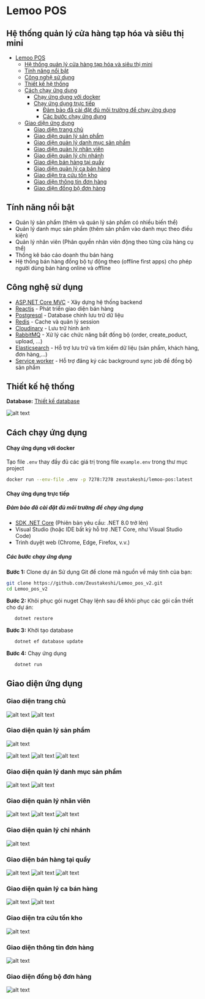 ﻿# Lemoo POS

## Hệ thống quản lý cửa hàng tạp hóa và siêu thị mini

- [Lemoo POS](#lemoo-pos)
  - [Hệ thống quản lý cửa hàng tạp hóa và siêu thị mini](#hệ-thống-quản-lý-cửa-hàng-tạp-hóa-và-siêu-thị-mini)
  - [Tính năng nổi bật](#tính-năng-nổi-bật)
  - [Công nghệ sử dụng](#công-nghệ-sử-dụng)
  - [Thiết kế hệ thống](#thiết-kế-hệ-thống)
  - [Cách chạy ứng dụng](#cách-chạy-ứng-dụng)
      - [Chạy ứng dụng với docker](#chạy-ứng-dụng-với-docker)
      - [Chạy ứng dụng trực tiếp](#chạy-ứng-dụng-trực-tiếp)
        - [Đảm bảo đã cài đặt đủ môi trường để chạy ứng dụng](#đảm-bảo-đã-cài-đặt-đủ-môi-trường-để-chạy-ứng-dụng)
        - [Các bước chạy ứng dụng](#các-bước-chạy-ứng-dụng)
  - [Giao diện ứng dụng](#giao-diện-ứng-dụng)
    - [Giao diện trang chủ](#giao-diện-trang-chủ)
    - [Giao diện quản lý sản phẩm](#giao-diện-quản-lý-sản-phẩm)
    - [Giao diện quản lý danh mục sản phẩm](#giao-diện-quản-lý-danh-mục-sản-phẩm)
    - [Giao diện quản lý nhân viên](#giao-diện-quản-lý-nhân-viên)
    - [Giao diện quản lý chi nhánh](#giao-diện-quản-lý-chi-nhánh)
    - [Giao diện bán hàng tại quầy](#giao-diện-bán-hàng-tại-quầy)
    - [Giao diện quản lý ca bán hàng](#giao-diện-quản-lý-ca-bán-hàng)
    - [Giao diện tra cứu tồn kho](#giao-diện-tra-cứu-tồn-kho)
    - [Giao diện thông tin đơn hàng](#giao-diện-thông-tin-đơn-hàng)
    - [Giao diện đồng bộ đơn hàng](#giao-diện-đồng-bộ-đơn-hàng)

## Tính năng nổi bật

-   Quản lý sản phẩm (thêm và quản lý sản phẩm có nhiều biến thể)
-   Quản lý danh mục sản phẩm (thêm sản phẩm vào danh mục theo điều kiện)
-   Quản lý nhân viên (Phân quyền nhân viên động theo từng cửa hàng cụ thể)
-   Thống kê báo cáo doanh thu bán hàng
-   Hệ thống bán hàng đồng bộ tự động theo (offline first apps) cho phép người dùng bán hàng online và offline

## Công nghệ sử dụng

-   [ASP.NET Core MVC]() - Xây dựng hệ thống backend
-   [Reactjs]() - Phát triển giao diện bán hàng
-   [Postgresql]() - Database chính lưu trữ dữ liệu
-   [Redis]() - Cache và quản lý session
-   [Cloudinary]() - Lưu trữ hình ảnh
-   [RabbitMQ]() - Xử lý các chức năng bất đồng bộ (order, create_poduct, upload, ...)
-   [Elasticsearch]() - Hỗ trợ lưu trữ và tìm kiếm dữ liệu (sản phẩm, khách hàng, đơn hàng,...)
-   [Service worker]() - Hỗ trợ đăng ký các background sync job để đồng bộ sản phẩm

## Thiết kế hệ thống

**Database:** [Thiết kế database](https://dbdocs.io/minhhieu.dev.j/Lemoo_pos?table=InventoryLog&schema=public&view=table_structure)

![alt text](Screenshots/image-20.png)

## Cách chạy ứng dụng

#### Chạy ứng dụng với docker

Tạo file `.env` thay đầy đủ các giá trị trong file `example.env` trong thư mục project

```sh
docker run --env-file .env -p 7278:7278 zeustakeshi/lemoo-pos:latest
```

#### Chạy ứng dụng trực tiếp

##### Đảm bảo đã cài đặt đủ môi trường để chạy ứng dụng

-   [SDK .NET Core](https://dotnet.microsoft.com/download) (Phiên bản yêu cầu: .NET 8.0 trở lên)
-   Visual Studio (hoặc IDE bất kỳ hỗ trợ .NET Core, như Visual Studio Code)
-   Trình duyệt web (Chrome, Edge, Firefox, v.v.)

##### Các bước chạy ứng dụng

**Bước 1:** Clone dự án
Sử dụng Git để clone mã nguồn về máy tính của bạn:

```bash
git clone https://github.com/Zeustakeshi/Lemoo_pos_v2.git
cd Lemoo_pos_v2
```

**Bước 2:** Khôi phục gói nuget
Chạy lệnh sau để khôi phục các gói cần thiết cho dự án:

```bash
   dotnet restore
```

**Bước 3:** Khởi tạo database

```bash
   dotnet ef database update
```

**Bước 4:** Chạy ứng dụng

```bash
   dotnet run
```

## Giao diện ứng dụng

### Giao diện trang chủ

![alt text](Screenshots/dashboard.png)
![alt text](Screenshots/image-3.png)

### Giao diện quản lý sản phẩm

![alt text](Screenshots/product-list.png)

![alt text](Screenshots/image.png)
![alt text](Screenshots/image-1.png)
![alt text](Screenshots/image-2.png)

### Giao diện quản lý danh mục sản phẩm

![alt text](Screenshots/image-4.png)
![alt text](Screenshots/image-5.png)

### Giao diện quản lý nhân viên

![alt text](Screenshots/image-6.png)
![alt text](Screenshots/image-7.png)
![alt text](Screenshots/image-8.png)

### Giao diện quản lý chi nhánh

![alt text](Screenshots/image-9.png)

### Giao diện bán hàng tại quầy

![alt text](Screenshots/image-10.png)
![alt text](Screenshots/image-11.png)
![alt text](Screenshots/image-12.png)

### Giao diện quản lý ca bán hàng

![alt text](Screenshots/image-13.png)
![alt text](Screenshots/image-14.png)

### Giao diện tra cứu tồn kho

![alt text](Screenshots/image-16.png)

### Giao diện thông tin đơn hàng

![alt text](Screenshots/image-18.png)

### Giao diện đồng bộ đơn hàng

![alt text](Screenshots/image-19.png)
